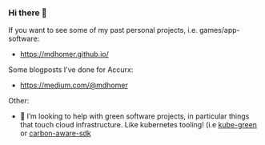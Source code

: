 ### Hi there 👋

If you want to see some of my past personal projects, i.e. games/app-software:
- https://mdhomer.github.io/

Some blogposts I've done for Accurx:
- https://medium.com/@mdhomer

Other:
- 🤔 I’m looking to help with green software projects, in particular things that touch cloud infrastructure. Like kubernetes tooling! (i.e [kube-green](https://github.com/kube-green/kube-green) or [carbon-aware-sdk](https://github.com/Green-Software-Foundation/carbon-aware-sdk)

<!--
**mdhomer/mdhomer** is a ✨ _special_ ✨ repository because its `README.md` (this file) appears on your GitHub profile.

Here are some ideas to get you started:

- 🔭 I’m currently working on ...
- 🌱 I’m currently learning ...
- 👯 I’m looking to collaborate on ...

- 💬 Ask me about ...
- 📫 How to reach me: ...
- 😄 Pronouns: ...
- ⚡ Fun fact: ...
-->
